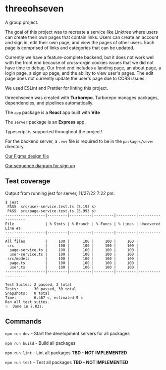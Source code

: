 # threeohseven

A group project.

The goal of this project was to recreate a service like Linktree where users can create their own pages that contain links. Users can create an account and sign in, edit their own page, and view the pages of other users. Each page is comprised of links and categories that can be updated.

Currently we have a feature-complete backend, but it does not work well with the front end because of cross-orgin cookies issues that we did not have time to debug. Our front end includes a landing page, an about page, a login page, a sign up page, and the ability to view user's pages. The edit page does not currently update the user's page due to CORS issues.

We used ESLint and Prettier for linting this project.

threeohseven was created with **Turborepo**. Turborepo manages packages, dependencies, and pipelines automatically.

The `app` package is a **React** app built with **Vite**

The `server` package is an **Express** app.

Typescript is supported throughout the project!

For the backend server, a `.env` file is required to be in the `packages/sever` directory.

[Our Figma design file](https://www.figma.com/file/xRg0TlVcsnBL145lUkMYEz/Wireframes)

[Our sequence diagram for sign up](https://www.figma.com/file/nlLJseiTZov26xTewypUIb/Sequence-Diagram?node-id=0%3A1&t=SZrpdYcWndPYzGw0-1)

## Test coverage

Output from running jest for server, 11/27/22 7:22 pm:

```
$ jest
 PASS  src/user-service.test.ts (5.193 s)
 PASS  src/page-service.test.ts (5.993 s)
------------------|---------|----------|---------|---------|-------------------
File              | % Stmts | % Branch | % Funcs | % Lines | Uncovered Line #s
------------------|---------|----------|---------|---------|-------------------
All files         |     100 |      100 |     100 |     100 |
 src              |     100 |      100 |     100 |     100 |
  page-service.ts |     100 |      100 |     100 |     100 |
  user-service.ts |     100 |      100 |     100 |     100 |
 src/models       |     100 |      100 |     100 |     100 |
  page.ts         |     100 |      100 |     100 |     100 |
  user.ts         |     100 |      100 |     100 |     100 |
------------------|---------|----------|---------|---------|-------------------

Test Suites: 2 passed, 2 total
Tests:       30 passed, 30 total
Snapshots:   0 total
Time:        6.467 s, estimated 9 s
Ran all test suites.
✨  Done in 7.83s.
```

## Commands

`npm run dev` - Start the development servers for all packages

`npm run build` - Build all packages

`npm run lint` - Lint all packages **TBD - NOT IMPLEMENTED**

`npm run test` - Test all packages **TBD - NOT IMPLEMENTED**
